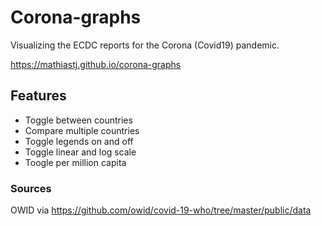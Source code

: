 # Corona-graphs

Visualizing the ECDC reports for the Corona (Covid19) pandemic.

https://mathiastj.github.io/corona-graphs

## Features

- Toggle between countries
- Compare multiple countries
- Toggle legends on and off
- Toggle linear and log scale
- Toogle per million capita

### Sources

OWID via https://github.com/owid/covid-19-who/tree/master/public/data

